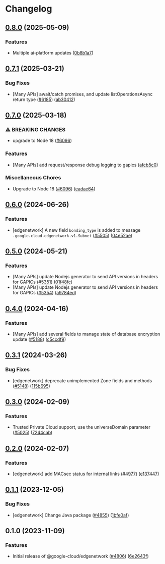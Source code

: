 # Changelog

## [0.8.0](https://github.com/googleapis/google-cloud-node/compare/edgenetwork-v0.7.1...edgenetwork-v0.8.0) (2025-05-09)


### Features

* Multiple ai-platform updates ([0b8b1a7](https://github.com/googleapis/google-cloud-node/commit/0b8b1a75f33bdf94000321d239834b9b10757862))

## [0.7.1](https://github.com/googleapis/google-cloud-node/compare/edgenetwork-v0.7.0...edgenetwork-v0.7.1) (2025-03-21)


### Bug Fixes

* [Many APIs] await/catch promises, and update listOperationsAsync return type ([#6185](https://github.com/googleapis/google-cloud-node/issues/6185)) ([ab30412](https://github.com/googleapis/google-cloud-node/commit/ab304122e3e825c9a76af7d6b0ef4ddc9aa6e906))

## [0.7.0](https://github.com/googleapis/google-cloud-node/compare/edgenetwork-v0.6.0...edgenetwork-v0.7.0) (2025-03-18)


### ⚠ BREAKING CHANGES

* upgrade to Node 18 ([#6096](https://github.com/googleapis/google-cloud-node/issues/6096))

### Features

* [Many APIs] add request/response debug logging to gapics ([afcb5c0](https://github.com/googleapis/google-cloud-node/commit/afcb5c07e82bc8349b9677766cd880f69a97f77f))


### Miscellaneous Chores

* Upgrade to Node 18 ([#6096](https://github.com/googleapis/google-cloud-node/issues/6096)) ([eadae64](https://github.com/googleapis/google-cloud-node/commit/eadae64d54e07aa2c65097ea52e65008d4e87436))

## [0.6.0](https://github.com/googleapis/google-cloud-node/compare/edgenetwork-v0.5.0...edgenetwork-v0.6.0) (2024-06-26)


### Features

* [edgenetwork] A new field `bonding_type` is added to message `.google.cloud.edgenetwork.v1.Subnet` ([#5505](https://github.com/googleapis/google-cloud-node/issues/5505)) ([04e52ae](https://github.com/googleapis/google-cloud-node/commit/04e52ae670c14b47c80635a90761b3ee7fcd35c3))

## [0.5.0](https://github.com/googleapis/google-cloud-node/compare/edgenetwork-v0.4.0...edgenetwork-v0.5.0) (2024-05-21)


### Features

* [Many APIs] update Nodejs generator to send API versions in headers for GAPICs ([#5351](https://github.com/googleapis/google-cloud-node/issues/5351)) ([01f48fc](https://github.com/googleapis/google-cloud-node/commit/01f48fce63ec4ddf801d59ee2b8c0db9f6fb8372))
* [Many APIs] update Nodejs generator to send API versions in headers for GAPICs ([#5354](https://github.com/googleapis/google-cloud-node/issues/5354)) ([a9784ed](https://github.com/googleapis/google-cloud-node/commit/a9784ed3db6ee96d171762308bbbcd57390b6866))

## [0.4.0](https://github.com/googleapis/google-cloud-node/compare/edgenetwork-v0.3.1...edgenetwork-v0.4.0) (2024-04-16)


### Features

* [Many APIs] add several fields to manage state of database encryption update ([#5188](https://github.com/googleapis/google-cloud-node/issues/5188)) ([c5ccdf9](https://github.com/googleapis/google-cloud-node/commit/c5ccdf93641e7bb6d0e5c636168fad0feafab6e3))

## [0.3.1](https://github.com/googleapis/google-cloud-node/compare/edgenetwork-v0.3.0...edgenetwork-v0.3.1) (2024-03-26)


### Bug Fixes

* [edgenetwork] deprecate unimplemented Zone fields and methods ([#5148](https://github.com/googleapis/google-cloud-node/issues/5148)) ([115b695](https://github.com/googleapis/google-cloud-node/commit/115b6952af6016b1c88f1d706056b92cd8f41979))

## [0.3.0](https://github.com/googleapis/google-cloud-node/compare/edgenetwork-v0.2.0...edgenetwork-v0.3.0) (2024-02-09)


### Features

* Trusted Private Cloud support, use the universeDomain parameter  ([#5025](https://github.com/googleapis/google-cloud-node/issues/5025)) ([7244cab](https://github.com/googleapis/google-cloud-node/commit/7244cab107973bef57c5ea84ae77c51718126822))

## [0.2.0](https://github.com/googleapis/google-cloud-node/compare/edgenetwork-v0.1.1...edgenetwork-v0.2.0) (2024-02-07)


### Features

* [edgenetwork] add MACsec status for internal links ([#4977](https://github.com/googleapis/google-cloud-node/issues/4977)) ([e137447](https://github.com/googleapis/google-cloud-node/commit/e137447885c5516f94f4cc409bbb32bc9cbe4c27))

## [0.1.1](https://github.com/googleapis/google-cloud-node/compare/edgenetwork-v0.1.0...edgenetwork-v0.1.1) (2023-12-05)


### Bug Fixes

* [edgenetwork] Change Java package ([#4855](https://github.com/googleapis/google-cloud-node/issues/4855)) ([1bfe0af](https://github.com/googleapis/google-cloud-node/commit/1bfe0afb72f5670602ac06bd5fd5dffb384fdbf0))

## 0.1.0 (2023-11-09)


### Features

* Initial release of @google-cloud/edgenetwork ([#4806](https://github.com/googleapis/google-cloud-node/issues/4806)) ([6e2643f](https://github.com/googleapis/google-cloud-node/commit/6e2643f2d758a87f3367101d8f2cfafa3d6adeb6))
